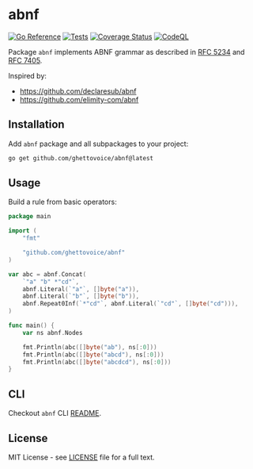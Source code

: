 # abnf

[![Go Reference](https://pkg.go.dev/badge/github.com/ghettovoice/abnf.svg)](https://pkg.go.dev/github.com/ghettovoice/abnf)
[![Tests](https://github.com/ghettovoice/abnf/actions/workflows/test.yml/badge.svg)](https://github.com/ghettovoice/abnf/actions/workflows/test.yml)
[![Coverage Status](https://coveralls.io/repos/github/ghettovoice/abnf/badge.svg?branch=master)](https://coveralls.io/github/ghettovoice/abnf?branch=master)
[![CodeQL](https://github.com/ghettovoice/abnf/actions/workflows/github-code-scanning/codeql/badge.svg)](https://github.com/ghettovoice/abnf/actions/workflows/github-code-scanning/codeql)

Package `abnf` implements ABNF grammar as described in [RFC 5234](https://www.rfc-editor.org/rfc/rfc5234) 
and [RFC 7405](https://www.rfc-editor.org/rfc/rfc7405).

Inspired by:

- https://github.com/declaresub/abnf
- https://github.com/elimity-com/abnf

## Installation

Add `abnf` package and all subpackages to your project:

```bash
go get github.com/ghettovoice/abnf@latest
```

## Usage

Build a rule from basic operators:

```go
package main

import (
    "fmt"

    "github.com/ghettovoice/abnf"
)

var abc = abnf.Concat(
    `"a" "b" *"cd"`,
    abnf.Literal(`"a"`, []byte("a")),
    abnf.Literal(`"b"`, []byte("b")),
    abnf.Repeat0Inf(`*"cd"`, abnf.Literal(`"cd"`, []byte("cd"))),
)

func main() {
    var ns abnf.Nodes

    fmt.Println(abc([]byte("ab"), ns[:0]))
    fmt.Println(abc([]byte("abcd"), ns[:0]))
    fmt.Println(abc([]byte("abcdcd"), ns[:0]))
}
```

## CLI

Checkout `abnf` CLI [README](./cmd/abnf/README.md).

## License

MIT License - see [LICENSE](./LICENSE) file for a full text.
